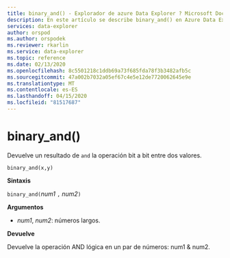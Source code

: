 ```yaml
---
title: binary_and() - Explorador de azure Data Explorer ? Microsoft Docs
description: En este artículo se describe binary_and() en Azure Data Explorer.
services: data-explorer
author: orspod
ms.author: orspodek
ms.reviewer: rkarlin
ms.service: data-explorer
ms.topic: reference
ms.date: 02/13/2020
ms.openlocfilehash: 8c5501218c1ddb69a73f685fda78f3b3482afb5c
ms.sourcegitcommit: 47a002b7032a05ef67c4e5e12de7720062645e9e
ms.translationtype: MT
ms.contentlocale: es-ES
ms.lasthandoff: 04/15/2020
ms.locfileid: "81517687"
---
```

# <a name="binary_and"></a>binary_and()

Devuelve un resultado de `and` la operación bit a bit entre dos valores.

```kusto
binary_and(x,y) 
```

**Sintaxis**

`binary_and(`*num1* `,` *num2*`)`

**Argumentos**

* *num1*, *num2*: números largos.

**Devuelve**

Devuelve la operación AND lógica en un par de números: num1 & num2.